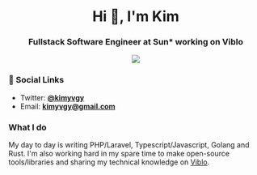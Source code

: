 <h1 align="center">Hi 👋, I'm Kim</h1>
<h3 align="center">Fullstack Software Engineer at Sun* working on Viblo</h3>

<p align="center">
  <a href="https://kimyvgy.webee.asia" target="_blank" title="Donate with: Paypal, Momo, Buymeacoffee">
    <img src="https://user-images.githubusercontent.com/13513658/208368616-f20301e6-61d5-449b-aa87-5dda17b273b7.png">
  </a>
</p>

### :compass: Social Links
* Twitter: [**@kimyvgy**](https://twitter.com/kimyvgy)
* Email: [**kimyvgy@gmail.com**](mailto:kimyvgy@gmail.com)

### What I do

My day to day is writing PHP/Laravel, Typescript/Javascript, Golang and Rust. I'm also working hard in my spare time to make open-source tools/libraries and sharing my technical knowledge on [Viblo](https://viblo.asia/u/huukimit).

